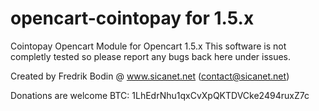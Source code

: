 # opencart-cointopay for 1.5.x

Cointopay Opencart Module for Opencart 1.5.x This software is not completly tested so please report any bugs back here under issues.

Created by Fredrik Bodin @ www.sicanet.net (contact@sicanet.net)

Donations are welcome BTC: 1LhEdrNhu1qxCvXpQKTDVCke2494ruxZ7c
